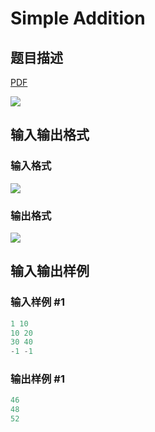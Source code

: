 # Simple Addition

## 题目描述

[problemUrl]: https://uva.onlinejudge.org/index.php?option=com_onlinejudge&Itemid=8&category=21&page=show_problem&problem=1935

[PDF](https://uva.onlinejudge.org/external/109/p10994.pdf)

![](https://cdn.luogu.com.cn/upload/vjudge_pic/UVA10994/74464fa1dba0e6c84a802a9d59589fd667e72d87.png)

## 输入输出格式

### 输入格式

![](https://cdn.luogu.com.cn/upload/vjudge_pic/UVA10994/ec346061f30d76a3ae73d08f9d8b6473f8815edf.png)

### 输出格式

![](https://cdn.luogu.com.cn/upload/vjudge_pic/UVA10994/6a98cb72569db127df5f214ab7d205d796e1952a.png)

## 输入输出样例

### 输入样例 #1

```cpp
1 10
10 20
30 40
-1 -1
```


### 输出样例 #1

```cpp
46
48
52
```



